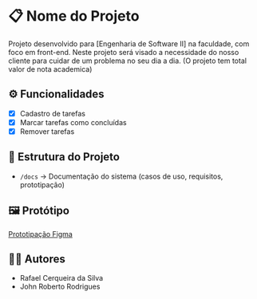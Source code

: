 # 📋 Nome do Projeto

Projeto desenvolvido para [Engenharia de Software II] na faculdade, com foco em front-end. Neste projeto será visado a necessidade do nosso cliente para cuidar de um problema no seu dia a dia. (O projeto tem total valor de nota academica)

## ⚙️ Funcionalidades
- [x] Cadastro de tarefas  
- [x] Marcar tarefas como concluídas  
- [x] Remover tarefas  

## 📂 Estrutura do Projeto
- `/docs` → Documentação do sistema (casos de uso, requisitos, prototipação)  

## 🖼️ Protótipo
[Prototipação Figma](./Prototipação) 

## 👨‍💻 Autores
- Rafael Cerqueira da Silva
- John Roberto Rodrigues

